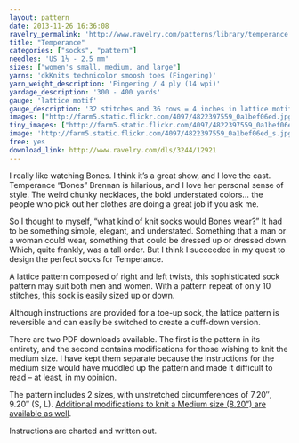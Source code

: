 ```yaml
---
layout: pattern
date: 2013-11-26 16:36:08
ravelry_permalink: 'http://www.ravelry.com/patterns/library/temperance'
title: "Temperance"
categories: ["socks", "pattern"]
needles: 'US 1½ - 2.5 mm'
sizes: ["women's small, medium, and large"]
yarns: 'dkKnits technicolor smoosh toes (Fingering)'
yarn_weight_description: 'Fingering / 4 ply (14 wpi)'
yardage_description: '300 - 400 yards'
gauge: 'lattice motif'
gauge_description: '32 stitches and 36 rows = 4 inches in lattice motif'
images: ["http://farm5.static.flickr.com/4097/4822397559_0a1bef06ed.jpg", "http://farm4.static.flickr.com/3087/3213846334_83bafb81bc.jpg", "http://farm4.static.flickr.com/3198/3289434724_f857d2303b.jpg", "http://farm5.static.flickr.com/4123/4814795792_b7f4da5f06.jpg", "http://images4-b.ravelrycache.com/uploads/JAZZRIZZ/32848817/100_3540_medium.JPG", "http://farm4.static.flickr.com/3361/3213000591_0278504dfa.jpg"]
tiny_images: ["http://farm5.static.flickr.com/4097/4822397559_0a1bef06ed_s.jpg", "http://farm4.static.flickr.com/3087/3213846334_83bafb81bc_s.jpg", "http://farm4.static.flickr.com/3198/3289434724_f857d2303b_s.jpg", "http://farm5.static.flickr.com/4123/4814795792_b7f4da5f06_s.jpg", "http://images4-d.ravelrycache.com/uploads/JAZZRIZZ/32848817/100_3540_square.JPG", "http://farm4.static.flickr.com/3361/3213000591_0278504dfa_s.jpg"]
image: 'http://farm5.static.flickr.com/4097/4822397559_0a1bef06ed_s.jpg'
free: yes
download_link: http://www.ravelry.com/dls/3244/12921
---
```

<p>I really like watching Bones. I think it’s a great show, and I love the cast. Temperance “Bones” Brennan is hilarious, and I love her personal sense of style. The weird chunky necklaces, the bold understated colors… the people who pick out her clothes are doing a great job if you ask me.</p>

<p>So I thought to myself, “what kind of knit socks would Bones wear?” It had to be something simple, elegant, and understated. Something that a man or a woman could wear, something that could be dressed up or dressed down. Which, quite frankly, was a tall order. But I think I succeeded in my quest to design the perfect socks for Temperance.</p>

<p>A lattice pattern composed of right and left twists, this sophisticated sock pattern may suit both men and women. With a pattern repeat of only 10 stitches, this sock is easily sized up or down.</p>

<p>Although instructions are provided for a toe-up sock, the lattice pattern is reversible and can easily be switched to create a cuff-down version.</p>

<p>There are two PDF downloads available. The first is the pattern in its entirety, and the second contains modifications for those wishing to knit the medium size. I have kept them separate because the instructions for the medium size would have muddled up the pattern and made it difficult to read – at least, in my opinion.</p>

<p>The pattern includes 2 sizes, with unstretched circumferences of 7.20″, 9.20″ (S, L). <a href='http://feministy.com/files/Temperance-vM.pdf'>Additional modifications to knit a Medium size (8.20&#8221;) are available as well</a>.</p>

<p>Instructions are charted and written out.</p>
